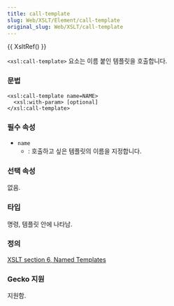 ```yaml
---
title: call-template
slug: Web/XSLT/Element/call-template
original_slug: Web/XSLT/call-template
---
```


{{ XsltRef() }}

`<xsl:call-template>` 요소는 이름 붙인 템플릿을 호출합니다.

### 문법

```
<xsl:call-template name=NAME>
  <xsl:with-param> [optional]
</xsl:call-template>
```

### 필수 속성

- `name`
  - : 호출하고 싶은 템플릿의 이름을 지정합니다.

### 선택 속성

없음.

### 타입

명령, 템플릿 안에 나타남.

### 정의

[XSLT section 6, Named Templates](http://www.w3.org/TR/xslt#named-templates)

### Gecko 지원

지원함.

